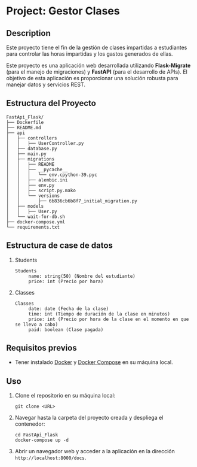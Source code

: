 # Project: Gestor Clases

## Description
Este proyecto tiene el fin de la gestión de clases impartidas a estudiantes para controlar las horas impartidas y los gastos generados de ellas.

Este proyecto es una aplicación web desarrollada utilizando **Flask-Migrate** (para el manejo de migraciones) y **FastAPI** (para el desarrollo de APIs). El objetivo de esta aplicación es proporcionar una solución robusta para manejar datos y servicios REST.

## Estructura del Proyecto
```
FastApi_Flask/
├── Dockerfile
├── README.md
├── api
│   ├── controllers
│   │   ├── UserController.py
│   ├── database.py
│   ├── main.py
│   ├── migrations
│   │   ├── README
│   │   ├── __pycache__
│   │   │   └── env.cpython-39.pyc
│   │   ├── alembic.ini
│   │   ├── env.py
│   │   ├── script.py.mako
│   │   └── versions
│   │       ├── 6b836cb6b8f7_initial_migration.py
│   ├── models
│   │   ├── User.py
│   └── wait-for-db.sh
├── docker-compose.yml
└── requirements.txt
```

## Estructura de case de datos
1. Students

   ```
   Students
        name: string(50) (Nombre del estudiante)
        price: int (Precio por hora)
   ```

2. Classes

   ```
   Classes
        date: date (Fecha de la clase)
        time: int (Tiempo de duración de la clase en minutos)
        price: int (Precio por hora de la clase en el momento en que se llevo a cabo)
        paid: boolean (Clase pagada)
   ```

## Requisitos previos
- Tener instalado [Docker](https://docs.docker.com/get-docker/) y [Docker Compose](https://docs.docker.com/compose/install/) en su máquina local.

## Uso
1. Clone el repositorio en su máquina local:

   ```
   git clone <URL>
   ```

2. Navegar hasta la carpeta del proyecto creada y despliega el contenedor:

   ```
   cd FastApi_Flask
   docker-compose up -d
   ```

3. Abrir un navegador web y acceder a la aplicación en la dirección `http://localhost:8000/docs`.